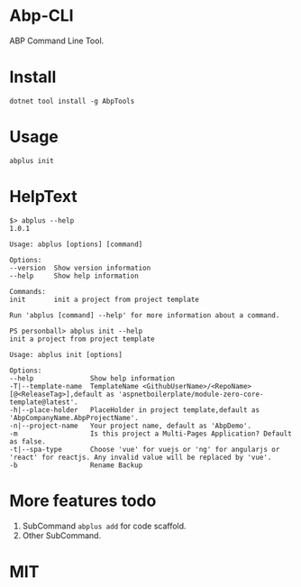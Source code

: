 # Abp-CLI

ABP Command Line Tool.

# Install

    dotnet tool install -g AbpTools

# Usage

    abplus init 

# HelpText

    $> abplus --help
    1.0.1

    Usage: abplus [options] [command]

    Options:
    --version  Show version information
    --help     Show help information

    Commands:
    init       init a project from project template

    Run 'abplus [command] --help' for more information about a command.

    PS personball> abplus init --help
    init a project from project template

    Usage: abplus init [options]

    Options:
    --help              Show help information
    -T|--template-name  TemplateName <GithubUserName>/<RepoName>[@<ReleaseTag>],default as 'aspnetboilerplate/module-zero-core-template@latest'.
    -h|--place-holder   PlaceHolder in project template,default as 'AbpCompanyName.AbpProjectName'.
    -n|--project-name   Your project name, default as 'AbpDemo'.
    -m                  Is this project a Multi-Pages Application? Default as false.
    -t|--spa-type       Choose 'vue' for vuejs or 'ng' for angularjs or 'react' for reactjs. Any invalid value will be replaced by 'vue'.
    -b                  Rename Backup

# More features todo

1. SubCommand `abplus add` for code scaffold. 
1. Other SubCommand.


# MIT
